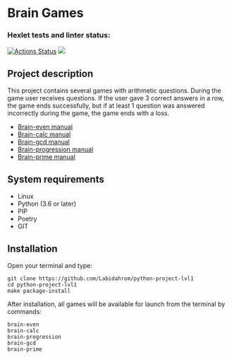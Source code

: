 # Brain Games
### Hexlet tests and linter status:
[![Actions Status](https://github.com/Labidahrom/python-project-lvl1/workflows/hexlet-check/badge.svg)](https://github.com/Labidahrom/python-project-lvl1/actions)
<a href="https://codeclimate.com/github/Labidahrom/python-project-lvl1/maintainability"><img src="https://api.codeclimate.com/v1/badges/832ff76df613c8fcd2f3/maintainability" /></a>
## Project description
This project contains several games with arithmetic questions. During the game user receives questions. If the user gave 3 correct answers in a row, the game ends successfully, but if at least 1 question was answered incorrectly during the game, the game ends with a loss.

- [Brain-even manual](https://asciinema.org/a/Tvox8mMAQKrzohaOOYyZaZdwS)
- [Brain-calc manual](https://asciinema.org/a/HvVQiq639MFOb6grHKwoe6wZE)
- [Brain-gcd manual](https://asciinema.org/a/GCGO2AzGP97hC8GpEGJOUQVNt)
- [Brain-progression manual](https://asciinema.org/a/GotOjTADNeImgQo7UhqVrUgCI)
- [Brain-prime manual](https://asciinema.org/a/hyc4qNIjMcHw77O8BTSxedsO7)

## System requirements
- Linux
- Python (3.6 or later)
- PIP
- Poetry
- GIT

## Installation
Open your terminal and type:
```
git clone https://github.com/Labidahrom/python-project-lvl1
cd python-project-lvl1
make package-install
```
After installation, all games will be available for launch from the terminal by commands:
```
brain-even
brain-calc
brain-progression
brain-gcd
brain-prime
```
